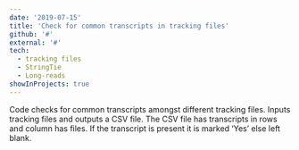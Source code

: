 ```yaml
---
date: '2019-07-15'
title: 'Check for common transcripts in tracking files'
github: '#'
external: '#'
tech:
  - tracking files
  - StringTie
  - Long-reads
showInProjects: true
---
```

Code checks for common transcripts amongst different tracking files. Inputs tracking files and outputs a CSV file. The CSV file has transcripts in rows and column has files. If the transcript is present it is marked ‘Yes’ else left blank.